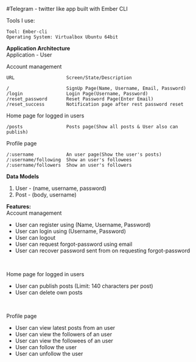 #Telegram - twitter like app built with Ember CLI

Tools I use:
```
Tool: Ember-cli
Operating System: Virtualbox Ubuntu 64bit
```

**Application Architecture** <br>
Application - User

Account management
```
URL                   Screen/State/Description

/                     SignUp Page(Name, Username, Email, Password)
/login                Login Page(Username, Password)
/reset_password       Reset Password Page(Enter Email)
/reset_success        Notification page after rest password reset
```
Home page for logged in users
```
/posts                Posts page(Show all posts & User also can publish)
```
Profile page
```
/:username            An user page(Show the user's posts)
/:username/following  Show an user's followees
/:username/followers  Show an user's followers
```

**Data Models** <br>
1. User - (name, username, password) <br>
2. Post - (body, username) <br>

**Features:**<br>
Account management <br>
- User can register using (Name, Username, Password)
- User can login using (Username, Password)
- User can logout
- User can request forgot-password using email
- User can recover password sent from on requesting forgot-password
<br>

Home page for logged in users<br>
- User can publish posts (Limit: 140 characters per post)
- User can delete own posts
<br>

Profile page <br>
- User can view latest posts from an user
- User can view the followers of an user
- User can view the followees of an user
- User can follow the user
- User can unfollow the user
